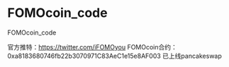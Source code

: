 # FOMOcoin_code
FOMOcoin_code

官方推特：https://twitter.com/iFOMOyou
FOMOcoin合约：0xa8183680746fb22b3070971C83AeC1e15e8AF003
已上线pancakeswap
